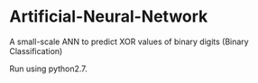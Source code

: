# Artificial-Neural-Network
A small-scale ANN to predict XOR values of binary digits (Binary Classification)

Run using python2.7. 

